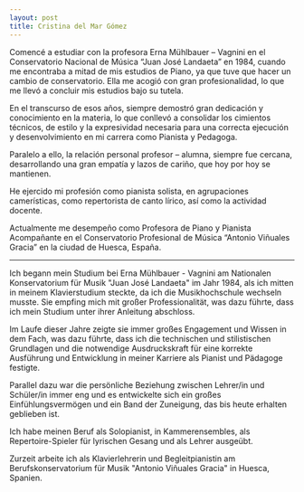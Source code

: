```yaml
---
layout: post
title: Cristina del Mar Gómez 
---
```


Comencé a estudiar con la profesora Erna Mühlbauer – Vagnini en el Conservatorio Nacional de Música “Juan José Landaeta” en 1984, cuando me encontraba a mitad de mis estudios de Piano, ya que tuve que hacer un cambio de conservatorio. Ella me acogió con gran profesionalidad, lo que me llevó a concluir mis estudios bajo su tutela.

En el transcurso de esos años, siempre demostró gran dedicación y conocimiento en la materia, lo que conllevó a consolidar los cimientos técnicos, de estilo y la expresividad necesaria para una correcta ejecución y desenvolvimiento en mi carrera como Pianista y Pedagoga.

Paralelo a ello, la relación personal profesor – alumna, siempre fue cercana, desarrollando una gran empatía y lazos de cariño, que hoy por hoy se mantienen.

He ejercido mi profesión como pianista solista, en agrupaciones camerísticas, como repertorista de canto lírico, así como la actividad docente.

Actualmente me desempeño como Profesora de Piano y Pianista Acompañante en el Conservatorio Profesional de Música “Antonio Viñuales Gracia” en la ciudad de Huesca, España.


---

Ich begann mein Studium bei Erna Mühlbauer - Vagnini am Nationalen Konservatorium für Musik "Juan José Landaeta" im Jahr 1984, als ich mitten in meinem Klavierstudium steckte, da ich die Musikhochschule wechseln musste. Sie empfing mich mit großer Professionalität, was dazu führte, dass ich mein Studium unter ihrer Anleitung abschloss.

Im Laufe dieser Jahre zeigte sie immer großes Engagement und Wissen in dem Fach, was dazu führte, dass ich die technischen und stilistischen Grundlagen und die notwendige Ausdruckskraft für eine korrekte Ausführung und Entwicklung in meiner Karriere als Pianist und Pädagoge festigte.

Parallel dazu war die persönliche Beziehung zwischen Lehrer/in und Schüler/in immer eng und es entwickelte sich ein großes Einfühlungsvermögen und ein Band der Zuneigung, das bis heute erhalten geblieben ist.

Ich habe meinen Beruf als Solopianist, in Kammerensembles, als Repertoire-Spieler für lyrischen Gesang und als Lehrer ausgeübt.

Zurzeit arbeite ich als Klavierlehrerin und Begleitpianistin am Berufskonservatorium für Musik "Antonio Viñuales Gracia" in Huesca, Spanien.